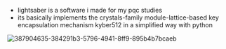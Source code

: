 - lightsaber is a software i made for my pqc studies
- its basically implements the crystals-family module-lattice-based key encapsulation mechanism kyber512 in a simplified way with python

![387904635-384291b3-5796-4941-8ff9-895b4b7bcaeb](https://i.postimg.cc/vmHzFMW8/image.png)
